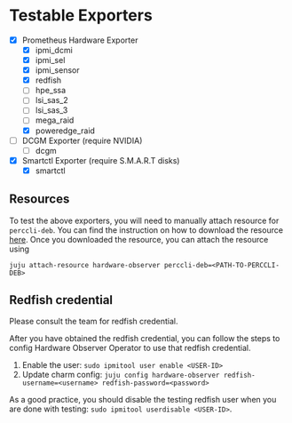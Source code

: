 # Testable Exporters

- [x] Prometheus Hardware Exporter
  - [x] ipmi_dcmi
  - [x] ipmi_sel
  - [x] ipmi_sensor
  - [x] redfish
  - [ ] hpe_ssa
  - [ ] lsi_sas_2
  - [ ] lsi_sas_3
  - [ ] mega_raid
  - [x] poweredge_raid
- [ ] DCGM Exporter (require NVIDIA)
  - [ ] dcgm
- [x] Smartctl Exporter (require S.M.A.R.T disks)
  - [x] smartctl

## Resources

To test the above exporters, you will need to manually attach resource for `perccli-deb`. You can find the instruction
on how to download the resource [here](https://charmhub.io/hardware-observer/resources/perccli-deb). Once you downloaded
the resource, you can attach the resource using

```shell
juju attach-resource hardware-observer perccli-deb=<PATH-TO-PERCCLI-DEB>
```

## Redfish credential

Please consult the team for redfish credential.

After you have obtained the redfish credential, you can follow the steps to config Hardware Observer Operator to use
that redfish credential.

1. Enable the user: `sudo ipmitool user enable <USER-ID>`
2. Update charm config: `juju config hardware-observer redfish-username=<username> redfish-password=<password>`

As a good practice, you should disable the testing redfish user when you are done with testing: `sudo ipmitool userdisable <USER-ID>`.
